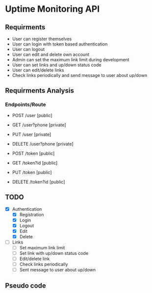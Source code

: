# Uptime Monitoring API

## Requirments

- User can register themselves
- User can login with token based authentication
- User can logout
- User can edit and delete own account
- Admin can set the maximum link limit during development
- User can set links and up/down status code
- User can edit/delete links
- Check links periodically and send message to user about up/down

## Requirments Analysis

### Endpoints/Route

- POST /user [public]
- GET /user?phone [private]
- PUT /user [private]
- DELETE /user?phone [private]

- POST /token [public]
- GET /token?id [public]
- PUT /token [public]
- DELETE /token?id [public]

## TODO

- [x] Authentication
  - [x] Registration
  - [x] Login
  - [x] Logout
  - [x] Edit
  - [x] Delete
- [ ] Links
  - [ ] Set maximum link limit
  - [ ] Set link with up/down status code
  - [ ] Edit/delete link
  - [ ] Check links periodically
  - [ ] Sent message to user about up/down

## Pseudo code

